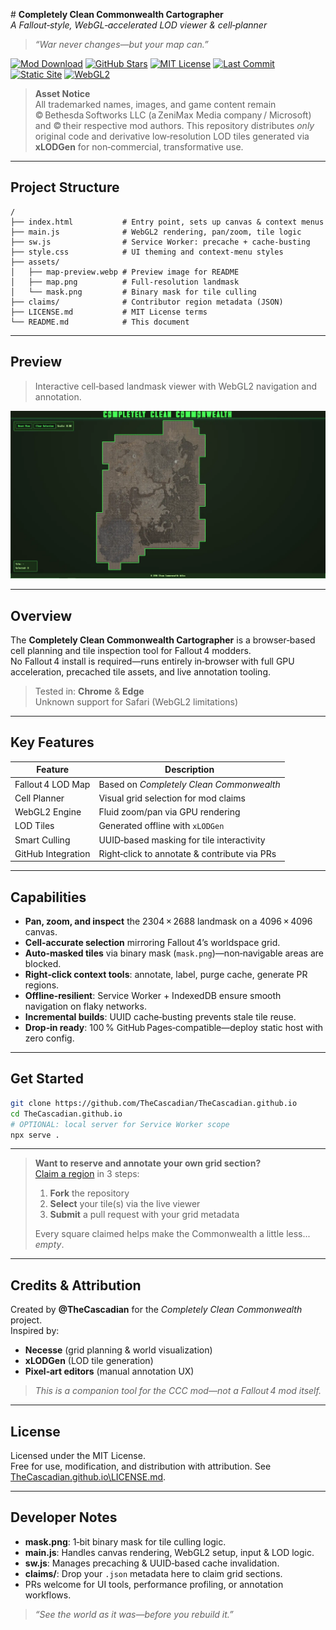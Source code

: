 <!--
A GPU‑accelerated, Fallout 4‑themed WebGL map viewer for the Completely Clean Commonwealth mod. Built for in‑browser cell planning, annotation, and collaborative region claims.
-->

# **Completely Clean Commonwealth Cartographer**  
*A Fallout‑style, WebGL‑accelerated LOD viewer & cell‑planner*  
> *“War never changes—but your map can.”*

[![Mod Download](https://img.shields.io/badge/Nexus_Mod-94907-3392FF?logo=nexusmods&logoColor=white)](https://www.nexusmods.com/fallout4/mods/94907)   [![GitHub Stars](https://img.shields.io/github/stars/TheCascadian/TheCascadian.github.io?style=social)](https://github.com/TheCascadian/TheCascadian.github.io/stargazers)   [![MIT License](https://img.shields.io/badge/license-MIT-green.svg)](LICENSE.md)   [![Last Commit](https://img.shields.io/github/last-commit/TheCascadian/TheCascadian.github.io?color=lightgrey)](https://github.com/TheCascadian/TheCascadian.github.io/commits/main)   [![Static Site](https://img.shields.io/badge/Static%20Site-100%25-blue)](#)   [![WebGL2](https://img.shields.io/badge/WebGL2-Accelerated-darkred)](#)

> **Asset Notice**  
> All trademarked names, images, and game content remain © Bethesda Softworks LLC (a ZeniMax Media company / Microsoft) and © their respective mod authors. This repository distributes *only* original code and derivative low‑resolution LOD tiles generated via **xLODGen** for non‑commercial, transformative use.

---

## Project Structure

```
/
├── index.html           # Entry point, sets up canvas & context menus
├── main.js              # WebGL2 rendering, pan/zoom, tile logic
├── sw.js                # Service Worker: precache + cache‑busting
├── style.css            # UI theming and context‑menu styles
├── assets/
│   ├── map-preview.webp # Preview image for README
│   ├── map.png          # Full-resolution landmask
│   └── mask.png         # Binary mask for tile culling
├── claims/              # Contributor region metadata (JSON)
├── LICENSE.md           # MIT License terms
└── README.md            # This document
```

---

## Preview

> Interactive cell‑based landmask viewer with WebGL2 navigation and annotation.

![map-preview](assets/map-preview.webp)

---

## Overview

The **Completely Clean Commonwealth Cartographer** is a browser‑based cell planning and tile inspection tool for Fallout 4 modders.  
No Fallout 4 install is required—runs entirely in‑browser with full GPU acceleration, precached tile assets, and live annotation tooling.

> Tested in: **Chrome** & **Edge**  
> Unknown support for Safari (WebGL2 limitations)

---

## Key Features

| Feature               | Description                                        |
|-----------------------|----------------------------------------------------|
| Fallout 4 LOD Map   | Based on *Completely Clean Commonwealth*           |
| Cell Planner        | Visual grid selection for mod claims               |
| WebGL2 Engine       | Fluid zoom/pan via GPU rendering                   |
| LOD Tiles           | Generated offline with `xLODGen`                   |
| Smart Culling       | UUID‑based masking for tile interactivity          |
| GitHub Integration | Right‑click to annotate & contribute via PRs       |

---

## Capabilities

- **Pan, zoom, and inspect** the 2304 × 2688 landmask on a 4096 × 4096 canvas.  
- **Cell‑accurate selection** mirroring Fallout 4’s worldspace grid.  
- **Auto‑masked tiles** via binary mask (`mask.png`)—non‑navigable areas are blocked.  
- **Right‑click context tools**: annotate, label, purge cache, generate PR regions.  
- **Offline‑resilient**: Service Worker + IndexedDB ensure smooth navigation on flaky networks.  
- **Incremental builds**: UUID cache‑busting prevents stale tile reuse.  
- **Drop‑in ready**: 100 % GitHub Pages‑compatible—deploy static host with zero config.

---

## Get Started

```bash
git clone https://github.com/TheCascadian/TheCascadian.github.io
cd TheCascadian.github.io
# OPTIONAL: local server for Service Worker scope
npx serve .
```

---

> **Want to reserve and annotate your own grid section?**  
> [Claim a region](https://github.com/TheCascadian/TheCascadian.github.io/tree/main/claims) in 3 steps:  
> 1. **Fork** the repository  
> 2. **Select** your tile(s) via the live viewer  
> 3. **Submit** a pull request with your grid metadata  
>
> Every square claimed helps make the Commonwealth a little less... *empty*.

---

## Credits & Attribution

Created by **@TheCascadian** for the *Completely Clean Commonwealth* project.  
Inspired by:  
- **Necesse** (grid planning & world visualization)  
- **xLODGen** (LOD tile generation)  
- **Pixel‑art editors** (manual annotation UX)

> *This is a companion tool for the CCC mod—not a Fallout 4 mod itself.*

---

## License

Licensed under the MIT License.  
Free for use, modification, and distribution with attribution. See [TheCascadian.github.io\LICENSE.md](LICENSE.md).

---

## Developer Notes

- **mask.png**: 1‑bit binary mask for tile culling logic.  
- **main.js**: Handles canvas rendering, WebGL2 setup, input & LOD logic.  
- **sw.js**: Manages precaching & UUID‑based cache invalidation.  
- **claims/**: Drop your `.json` metadata here to claim grid sections.  
- PRs welcome for UI tools, performance profiling, or annotation workflows.

> *“See the world as it was—before you rebuild it.”*
